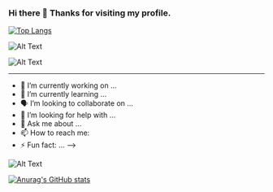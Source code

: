 ### Hi there 👋 Thanks for visiting my profile. 

[![Top Langs](https://github-readme-stats.vercel.app/api/top-langs/?username=DanielPicken)](https://github.com/anuraghazra/github-readme-stats)

 

 
![Alt Text](https://media.giphy.com/media/RWJPtq90qOA4E/giphy.gif)




![Alt Text](https://media.giphy.com/media/3og0IwoOyuY3ug4xaM/giphy.gif)


****


- 🔭 I’m currently working on ... 
- 🌱 I’m currently learning ...
- 🗣 I’m looking to collaborate on ... 
- 🤔 I’m looking for help with ...
- 💬 Ask me about ... 
- 📫 How to reach me: 
- ⚡ Fun fact: ... 
-->











![Alt Text](https://media.giphy.com/media/4heseFMvObk9q/giphy.gif)


[![Anurag's GitHub stats](https://github-readme-stats.vercel.app/api?username=DanielPickens)](https://github.com/anuraghazra/github-readme-stats)
